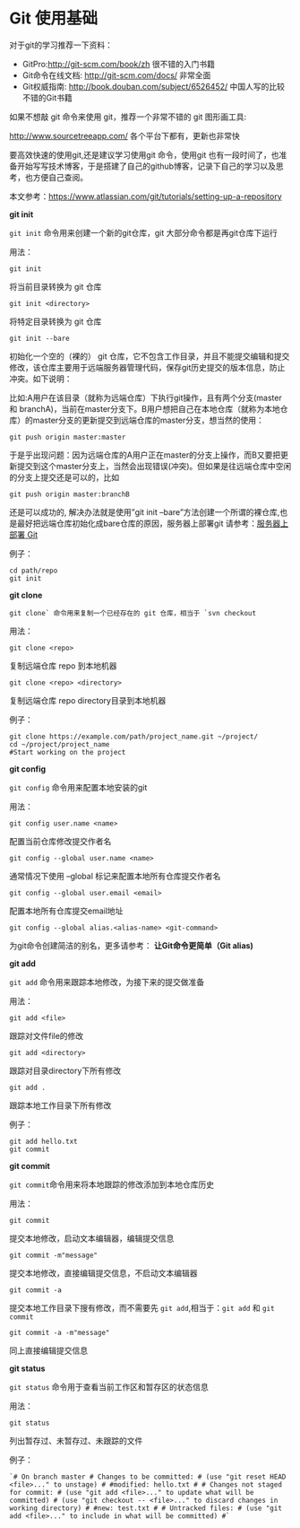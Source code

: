 # Git 使用基础

对于git的学习推荐一下资料：

- GitPro:<http://git-scm.com/book/zh> 很不错的入门书籍
- Git命令在线文档: <http://git-scm.com/docs/> 非常全面
- Git权威指南: <http://book.douban.com/subject/6526452/> 中国人写的比较不错的Git书籍

如果不想敲 git 命令来使用 git，推荐一个非常不错的 git 图形画工具:

<http://www.sourcetreeapp.com/> 各个平台下都有，更新也非常快

要高效快速的使用git,还是建议学习使用git 命令，使用git 也有一段时间了，也准备开始写写技术博客，于是搭建了自己的github博客，记录下自己的学习以及思考，也方便自己查阅。

本文参考：<https://www.atlassian.com/git/tutorials/setting-up-a-repository>

**git init**

`git init` 命令用来创建一个新的git仓库，git 大部分命令都是再git仓库下运行

用法：

```
git init
```

将当前目录转换为 git 仓库

```
git init <directory>
```

将特定目录转换为 git 仓库

```
git init --bare 
```

初始化一个空的（裸的） git 仓库，它不包含工作目录，并且不能提交编辑和提交修改，该仓库主要用于远端服务器管理代码，保存git历史提交的版本信息，防止冲突。如下说明：

比如:A用户在该目录（就称为远端仓库）下执行git操作，且有两个分支(master 和 branchA)，当前在master分支下。B用户想把自己在本地仓库（就称为本地仓库）的master分支的更新提交到远端仓库的master分支，想当然的使用：

```
git push origin master:master
```

于是乎出现问题：因为远端仓库的A用户正在master的分支上操作，而B又要把更新提交到这个master分支上，当然会出现错误(冲突)。但如果是往远端仓库中空闲的分支上提交还是可以的，比如

```
git push origin master:branchB 
```

还是可以成功的, 解决办法就是使用”git init –bare”方法创建一个所谓的裸仓库,也是最好把远端仓库初始化成bare仓库的原因，服务器上部署git 请参考：[服务器上部署 Git](http://git-scm.com/book/zh/服务器上的-Git-在服务器上部署-Git)

例子：

```
cd path/repo
git init
```

**git clone**

```
git clone` 命令用来复制一个已经存在的 git 仓库，相当于 `svn checkout
```

用法：

```
git clone <repo>
```

复制远端仓库 repo 到本地机器

```
git clone <repo> <directory>
```

复制远端仓库 repo directory目录到本地机器

例子：

```
git clone https://example.com/path/project_name.git ~/project/
cd ~/project/project_name
#Start working on the project
```

**git config**

`git config` 命令用来配置本地安装的git

用法：

```
git config user.name <name>
```

配置当前仓库修改提交作者名

```
git config --global user.name <name>
```

通常情况下使用 –global 标记来配置本地所有仓库提交作者名

```
git config --global user.email <email>
```

配置本地所有仓库提交email地址

```
git config --global alias.<alias-name> <git-command>
```

为git命令创建简洁的别名，更多请参考： **让Git命令更简单（Git alias)**

**git add**

`git add` 命令用来跟踪本地修改，为接下来的提交做准备

用法：

```
git add <file>
```

跟踪对文件file的修改

```
git add <directory>
```

跟踪对目录directory下所有修改

```
git add .
```

跟踪本地工作目录下所有修改

例子：

```
git add hello.txt
git commit
```

**git commit**

`git commit`命令用来将本地跟踪的修改添加到本地仓库历史

用法：

```
git commit
```

提交本地修改，启动文本编辑器，编辑提交信息

```
git commit -m"message"
```

提交本地修改，直接编辑提交信息，不启动文本编辑器

```
git commit -a 
```

提交本地工作目录下搜有修改，而不需要先 `git add`,相当于：`git add` 和 `git commit`

```
git commit -a -m"message"
```

同上直接编辑提交信息

**git status**

`git status` 命令用于查看当前工作区和暂存区的状态信息

用法：

```
git status
```

列出暂存过、未暂存过、未跟踪的文件

例子：

```
`# On branch master # Changes to be committed: # (use "git reset HEAD <file>..." to unstage) # #modified: hello.txt # # Changes not staged for commit: # (use "git add <file>..." to update what will be committed) # (use "git checkout -- <file>..." to discard changes in working directory) # #new: test.txt # # Untracked files: # (use "git add <file>..." to include in what will be committed) #`
```